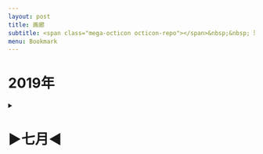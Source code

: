 ```yaml
---
layout: post
title: 画廊
subtitle: <span class="mega-octicon octicon-repo"></span>&nbsp;&nbsp; 雅俗共赏
menu: Bookmark
---
```


# 2019年
<details>
  <summary><h1 style="font-size:200%">▶七月◀</h1></summary>

![湖上冰精](https://github.com/Atelier-Icelf/ImageDept/raw/master/Anime/Cirno_50921982.jpg)
![火鸡场](https://raw.githubusercontent.com/Atelier-Icelf/ImageDept/master/Anime/FirelinkShrine.png)
![jkx2](https://raw.githubusercontent.com/Atelier-Icelf/ImageDept/master/Anime/JKx2.jpg)
![Nekomimi](https://github.com/Atelier-Icelf/ImageDept/raw/master/Anime/Nekomimi.png)
![Nekomimi](https://github.com/Atelier-Icelf/ImageDept/raw/master/Anime/MarianoAndTiara.png)
  
<details>
  <summary>▶GKD◀</summary>

  <img src="https://raw.githubusercontent.com/Atelier-Icelf/ImageDept/master/Anime/5ro/MarianoAndTiara_ero.png"  alt="MarianoAndTiara_ero" /> 
</details>
  
<details>
  <summary>▶GKD◀</summary>

  <img src="https://raw.githubusercontent.com/Atelier-Icelf/ImageDept/master/Anime/5ro/yande.re%20257970%20bottomless%20breasts%20cum%20dress_shirt%20galette%20k-ko%20nadeshiko_futaba%20nipples%20no_bra%20onii-chan_sharing%20open_shirt.jpg"  alt="ero1" /> 
  <img src="https://raw.githubusercontent.com/Atelier-Icelf/ImageDept/master/Anime/5ro/yande.re%20257695%20partial_scan%20raw_scan.jpg"  alt="ero2" /> 
</details>
 

![ds3](https://raw.githubusercontent.com/Atelier-Icelf/ImageDept/master/images/Darksouls/Dark-Souls-3-Dark-Souls-%D1%84%D1%8D%D0%BD%D0%B4%D0%BE%D0%BC%D1%8B-crossover-3210995.png)
![ds3-2](https://raw.githubusercontent.com/Atelier-Icelf/ImageDept/master/images/Darksouls/Anime-Silence-Girl-Kirisame-Marisa-Touhou-Project-3188943.png)
![冷冽谷](https://github.com/Atelier-Icelf/ImageDept/raw/master/images/Darksouls/%E5%86%B7%E5%86%BD%E8%B0%B7.png)
  
<details>
  <summary>▶Daisuke!◀</summary>
  <img src="https://raw.githubusercontent.com/Atelier-Icelf/ImageDept/master/images/Others/daisuke.gif"  alt="daisuke" /> 
</details>

</details>

  


